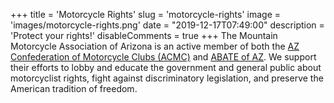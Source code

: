 +++
title = 'Motorcycle Rights'
slug = 'motorcycle-rights'
image = 'images/motorcycle-rights.png'
date = "2019-12-17T07:49:00"
description = 'Protect your rights!'
disableComments = true
+++
The Mountain Motorcycle Association of Arizona is an active member of both the [AZ Confederation of Motorcycle Clubs (ACMC)](https://www.azcmc.org/) and [ABATE of AZ](https://www.abateofaz.org/chapters/high-country). We support their efforts to lobby and educate the government and general public about motorcyclist rights, fight against discriminatory legislation, and preserve the American tradition of freedom.
